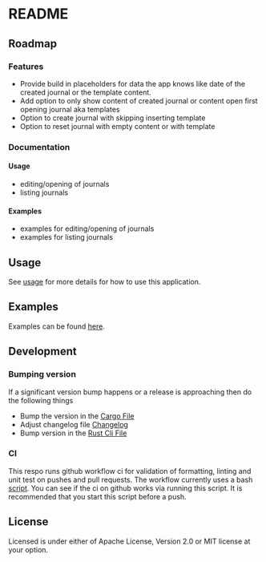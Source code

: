 # README

## Roadmap

### Features

- Provide build in placeholders for data the app knows like date of the created journal 
or the template content.
- Add option to only show content of created journal 
  or content open first opening journal aka templates
- Option to create journal with skipping inserting template
- Option to reset journal with empty content or with template 

### Documentation

#### Usage
- editing/opening of journals
- listing journals

#### Examples
- examples for editing/opening of journals
- examples for listing journals

## Usage

See [usage] for more details for how to use this application.

## Examples 

Examples can be found [here][examples].

## Development

### Bumping version

If a significant version bump happens or a release is approaching then do the following things

- Bump the version in the [Cargo File]
- Adjust changelog file [Changelog]
- Bump version in the [Rust Cli File] 

### CI

This respo runs github workflow ci for validation of formatting, linting and unit test 
on pushes and pull requests.
The workflow currently uses a bash [script](./ci_check.sh).
You can see if the ci on github works via running this script. It is recommended that you start this
script before a push.

## License
Licensed is under either of Apache License, Version 2.0 or MIT license at your option. 

[Cargo File]:Cargo.toml
[Changelog]:CHANGELOG.md
[Rust Cli File]:/src/cli/app_args.rs
[usage]:/doc/usage.md
[examples]:/doc/examples.md
